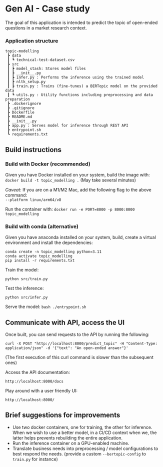 
# Gen AI - Case study
The goal of this application is intended to predict the topic of open-ended questions in a market research context.
### Application structure
```
topic-modelling
 ┣ data
 ┃ ┗ technical-test-dataset.csv
 ┣ src
 ┃ ┣ model_stash: Stores model files
 ┃ ┣ __init__.py
 ┃ ┣ infer.py : Performs the inference using the trained model
 ┃ ┣ nltk_setup.py
 ┃ ┣ train.py : Trains (fine-tunes) a BERTopic model on the provided data
 ┃ ┗ utils.py : Utility functions including preprocessing and data preparation
 ┣ .dockerignore
 ┣ .gitignore
 ┣ Dockerfile
 ┣ README.md
 ┣ __init__.py
 ┣ app.py : Serves model for inference through REST API
 ┣ entrypoint.sh
 ┗ requirements.txt
```

## Build instructions

### Build with Docker (recommended) 
Given you have Docker installed on your system, build the image with:</br>```docker build -t topic_modelling .``` 
(May take several minutes)

<i>Caveat</i>: If you are on a M1/M2 Mac, add the following flag to the above command: </br>```--platform linux/arm64/v8```

Run the container with:
```docker run -e PORT=8000 -p 8000:8000 topic_modelling```
### Build with conda (alternative)
Given you have anaconda installed on your system, build, create a virtual environment and install the dependencies:
```
conda create -n topic_modelling python=3.11
conda activate topic_modelling
pip install -r requirements.txt
```
Train the model:
```
python src/train.py
```
Test the inference:
```
python src/infer.py
```
Serve the model:
```bash ./entrypoint.sh```

## Communicate with API, access the UI

Once built, you can send requests to the API by running the following:

```
curl -X POST "http://localhost:8000/predict_topic" -H "Content-Type: application/json" -d '{"text": "An open-ended answer"}'
```
(The first execution of this curl command is slower than the subsequent ones)

Access the API documentation:
```
http://localhost:8000/docs
```

Play around with a user friendly UI:
```
http://localhost:8000/
```

## Brief suggestions for improvements
 - Use two docker containers, one for training, the other for inference. When we wish to use a better model, in a CI/CD context when we, the latter helps prevents rebuilding the entire application. 
 - Run the inference container on a GPU-enabled machine.
 - Translate business needs into preprocessing / model configurations to best respond the needs. (provide a custom `--bertopic-config` to `train.py` for instance)

